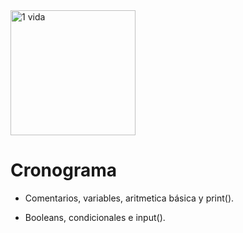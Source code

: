 <!-- <img src="https://i.imgur.com/wq6lqoY.png" alt="3 vidas"> -->
<!-- <img width="200px" src="https://i.imgur.com/orFbERW.png" alt="2 vidas"> -->
<img width="200px" src="https://i.imgur.com/mofUKf5.png" alt="1 vida">

<!-- # BRAIN FRIED

<img src="https://64.media.tumblr.com/263ab4c74e801e64163af886b5bed9d1/tumblr_nvs4v5B9vV1ravz9xo1_640.jpg" alr="BRAIN FRIED"> -->

# Cronograma

- Comentarios, variables, aritmetica básica y print().

- Booleans, condicionales e input().
